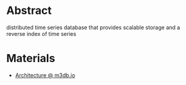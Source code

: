 # Abstract

distributed time series database that provides scalable storage and a reverse index of time series

# Materials

* [Architecture @ m3db.io](https://m3db.io/docs/m3db/architecture/engine/)


